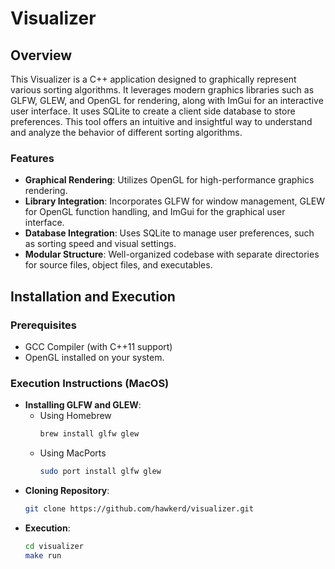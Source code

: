# Visualizer

## Overview

This Visualizer is a C++ application designed to graphically represent various sorting algorithms. It leverages modern graphics libraries such as GLFW, GLEW, and OpenGL for rendering, along with ImGui for an interactive user interface. It uses SQLite to create a client side database to store preferences. This tool offers an intuitive and insightful way to understand and analyze the behavior of different sorting algorithms.

### Features

- **Graphical Rendering**: Utilizes OpenGL for high-performance graphics rendering.
- **Library Integration**: Incorporates GLFW for window management, GLEW for OpenGL function handling, and ImGui for the graphical user interface.
- **Database Integration**: Uses SQLite to manage user preferences, such as sorting speed and visual settings.
- **Modular Structure**: Well-organized codebase with separate directories for source files, object files, and executables.

## Installation and Execution

### Prerequisites
- GCC Compiler (with C++11 support)
- OpenGL installed on your system.

### Execution Instructions (MacOS)
- **Installing GLFW and GLEW**:
  - Using Homebrew
    ```bash
    brew install glfw glew
    ```
  - Using MacPorts
    ```bash
    sudo port install glfw glew
    ```
- **Cloning Repository**:
    ```bash
    git clone https://github.com/hawkerd/visualizer.git
    ```
- **Execution**:
    ```bash
    cd visualizer
    make run
    ```